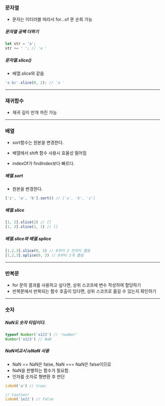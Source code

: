 ### 문자열

- 문자는 이터러블 따라서 for...of 문 순회 가능

##### 문자열 공백 더하기
``` javascript
let str = 'a';
str += ' '; // 'a '
```
##### 문자열.slice()
- 배열.slice와 같음
``` javascript
'a bc'.slice(0, 2); // 'a '
```

- - -
### 재귀함수 
- 재귀 깊이 만개 까진 가능

- - -
### 배열
- sort함수는 원본을 변경한다. 

- 배열에서 shift 함수 사용시 효율성 떨어짐
- indexOf가 findIndex보다 빠르다. 

##### 배열.sort
- 원본을 변경한다.

``` javascript
['z', 'a', 'b'].sort() // ['a', 'b', 'z']
```
##### 배열.slice
``` javascript
[1, 2].slice(2) // []
[1, 2].slice(1, 1) // []
```
##### 배열.slice와 배열.splice
``` javascript 
[1,2,3].slice(0, 2) // 0부터 2 전까지 뽑음
[1,2,3].splice(0, 2) // 0부터 2개 뽑음 
```

- - -
### 반복문
- for 문의 결과를 사용하고 싶다면, 상위 스코프에 변수 작성하여 할당하기
- 반복문에서 반복되는 함수 호출이 있다면, 상위 스코프로 옮길 수 있는지 확인하기

- - -
### 숫자

##### NaN도 숫자 타입이다. 
``` javascript 
typeof Number('a123') // 'number'
Number('a123') // NaN
```

##### NaN비교시 isNaN 사용
- NaN == NaN은 false, NaN === NaN은 false이므로
- NaN을 판별하는 함수가 필요함.
- 인자를 숫자로 형변환 후 판단
``` javascript
isNaN('a') // true;

// Caution! 
isNaN('1e22') // false 
```